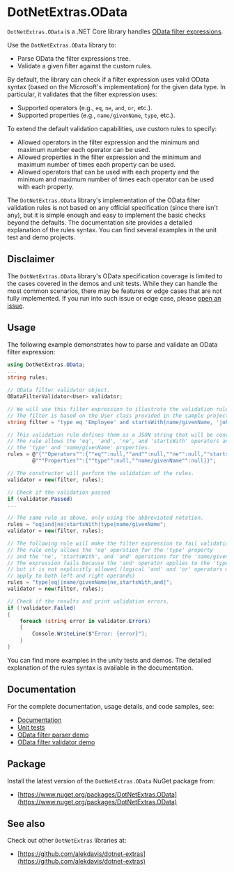 # DotNetExtras.OData

`DotNetExtras.OData` is a .NET Core library handles [OData filter expressions](https://learn.microsoft.com/en-us/dynamics365/business-central/dev-itpro/webservices/use-filter-expressions-in-odata-uris).

Use the `DotNetExtras.OData` library to:

- Parse OData the filter expressions tree.
- Validate a given filter against the custom rules.

By default, the library can check if a filter expression uses valid OData syntax (based on the Microsoft's implementation) for the given data type. In particular, it validates that the filter expression uses:

- Supported operators (e.g., `eq`, `ne`, `and`, `or`, etc.).
- Supported properties (e.g., `name/givenName`, `type`, etc.).

To extend the default validation capabilities, use custom rules to specify:

- Allowed operators in the filter expression and the minimum and maximum number each operator can be used.
- Allowed properties in the filter expression and the minimum and maximum number of times each property can be used.
- Allowed operators that can be used with each property and the minimum and maximum number of times each operator can be used with each property.

The `DotNetExtras.OData` library's implementation of the OData filter validation rules is not based on any official specification (since there isn't any), but it is simple enough and easy to implement the basic checks beyond the defaults. The documentation site provides a detailed explanation of the rules syntax. You can find several examples in the unit test and demo projects.

## Disclaimer

The `DotNetExtras.OData` library's OData specification coverage is limited to the cases covered in the demos and unit tests. While they can handle the most common scenarios, there may be features or edge cases that are not fully implemented. If you run into such issue or edge case, please [open an issue](https://github.com/alekdavis/dotnet-extras-odata/issues).

## Usage

The following example demonstrates how to parse and validate an OData filter expression:

```cs
using DotNetExtras.OData;
...
string rules;

// OData filter validator object.
ODataFilterValidator<User> validator;

// We will use this filter expression to illustrate the validation rules.
// The filter is based on the User class provided in the sample project.
string filter = "type eq 'Employee' and startsWith(name/givenName, 'john') and name/givenName ne 'Johnson'";

// This validation rule defines them as a JSON string that will be converted to the rules object.
// The rule allows the 'eq', 'and', 'ne', and 'startsWith' operators and 
// the 'type' and 'name/givenName' properties.
rules = @"{""Operators"":{""eq"":null,""and"":null,""ne"":null,""startsWith"":null}," +
        @"""Properties"":{""type"":null,""name/givenName"":null}}";

// The constructor will perform the validation of the rules.
validator = new(filter, rules);

// Check if the validation passed
if (validator.Passed)
...

// The same rule as above, only using the abbreviated notation.
rules = "eq|and|ne|startsWith|type|name/givenName";
validator = new(filter, rules);

// The following rule will make the filter expression to fail validation.
// The rule only allows the 'eq' operation for the 'type' property
// and the 'ne', 'startsWith', and 'and' operations for the 'name/givenName' property.
// The expression fails because the 'and' operator applies to the 'type' property,
// but it is not explicitly allowed (logical 'and' and 'or' operators must
// apply to both left and right operands)
rules = "type[eq]|name/givenName[ne,startsWith,and]";
validator = new(filter, rules);

// Check if the results and print validation errors.
if (!validator.Failed)
{
    foreach (string error in validator.Errors)
    {
        Console.WriteLine($"Error: {error}");
    }
}

```
You can find more examples in the unity tests and demos. The detailed explanation of the rules syntax is available in the documentation.

## Documentation

For the complete documentation, usage details, and code samples, see:

- [Documentation](https://alekdavis.github.io/dotnet-extras-odata)
- [Unit tests](https://github.com/alekdavis/dotnet-extras-mail/tree/main/ODataTests)
- [OData filter parser demo](https://github.com/alekdavis/dotnet-extras-mail/tree/main/ODataFilterParserDemo)
- [OData filter validator demo](https://github.com/alekdavis/dotnet-extras-mail/tree/main/ODataFilterValidatorDemo)

## Package

Install the latest version of the `DotNetExtras.OData` NuGet package from:

- [https://www.nuget.org/packages/DotNetExtras.OData](https://www.nuget.org/packages/DotNetExtras.OData)

## See also

Check out other `DotNetExtras` libraries at:

- [https://github.com/alekdavis/dotnet-extras](https://github.com/alekdavis/dotnet-extras)
